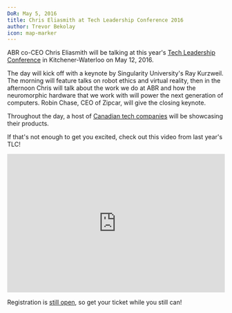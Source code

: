 ```yaml
---
DoR: May 5, 2016
title: Chris Eliasmith at Tech Leadership Conference 2016
author: Trevor Bekolay
icon: map-marker
---
```


<p class="lead">
  ABR co-CEO Chris Eliasmith will be talking at this year's
  <a href="https://techleadership.ca">Tech Leadership Conference</a>
  in Kitchener-Waterloo on May 12, 2016.
</p>

The day will kick off with a keynote
by Singularity University's Ray Kurzweil.
The morning will feature talks
on robot ethics and virtual reality,
then in the afternoon
Chris will talk about the work we do at ABR
and how the neuromorphic hardware that we work with
will power the next generation of computers.
Robin Chase, CEO of Zipcar,
will give the closing keynote.

Throughout the day, a host of
[Canadian tech companies](https://techleadership.ca/showcase)
will be showcasing their products.

If that's not enough to get you excited,
check out this video from last year's TLC!

<iframe width="100%" height="320" src="https://www.youtube.com/embed/EDYfx052aNA" frameborder="0" allowfullscreen></iframe>

Registration is [still open](https://techleadership.ca/register),
so get your ticket while you still can!
